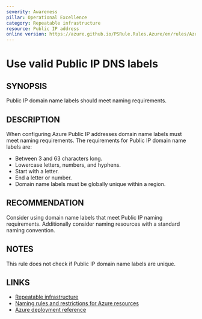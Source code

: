 ```yaml
---
severity: Awareness
pillar: Operational Excellence
category: Repeatable infrastructure
resource: Public IP address
online version: https://azure.github.io/PSRule.Rules.Azure/en/rules/Azure.PublicIP.DNSLabel/
---
```


# Use valid Public IP DNS labels

## SYNOPSIS

Public IP domain name labels should meet naming requirements.

## DESCRIPTION

When configuring Azure Public IP addresses domain name labels must meet naming requirements.
The requirements for Public IP domain name labels are:

- Between 3 and 63 characters long.
- Lowercase letters, numbers, and hyphens.
- Start with a letter.
- End a letter or number.
- Domain name labels must be globally unique within a region.

## RECOMMENDATION

Consider using domain name labels that meet Public IP naming requirements.
Additionally consider naming resources with a standard naming convention.

## NOTES

This rule does not check if Public IP domain name labels are unique.

## LINKS

- [Repeatable infrastructure](https://learn.microsoft.com/azure/well-architected/devops/automation-infrastructure)
- [Naming rules and restrictions for Azure resources](https://learn.microsoft.com/azure/azure-resource-manager/management/resource-name-rules)
- [Azure deployment reference](https://learn.microsoft.com/azure/templates/microsoft.network/publicipaddresses)
